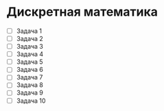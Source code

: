 # Дискретная математика
- [ ] Задача 1
- [ ] Задача 2
- [ ] Задача 3
- [ ] Задача 4
- [ ] Задача 5
- [ ] Задача 6
- [ ] Задача 7
- [ ] Задача 8
- [ ] Задача 9
- [ ] Задача 10
